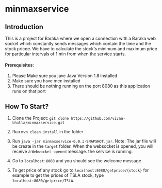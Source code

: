 # minmaxservice

## Introduction 

This is a project for Baraka where we open a connection with a Baraka web socket which constantly sends messages which contain the time and the stock pricee. We have to calculate the stock's minimum and maximum price for particular intervals of 1 min from when the service starts.

#### Prerequisites: 
1. Please Make sure you jave Java Version 1.8 installed
2. Make sure you have mcn installed
3. There should be nothing running on the port 8080 as this application runs on that port

## How To Start?

1. Clone the Project:
    ` git clone https://github.com/vivan-bhalla/minmaxservice.git `

2. Run `mvn clean install` in the folder

3. Run `java -jar minmaxservice-0.0.1-SNAPSHOT.jar`. 
Note: The jar file will be create in the `target` folder.
When the websocket is opened, you will receive a `Webwocket opened` message. the service is running.

4. Go to `localhost:8080` and you should see the welcome message

5. To get price of any stock go to `localhost:8080/getprice/{stock}` for example to get the prices of TSLA stock, type `localhost:8080/getprice/TSLA`.

